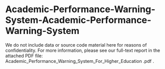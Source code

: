 # Academic-Performance-Warning-System-Academic-Performance-Warning-System
We do not include data or source code material here for reasons of confidentiality. For more information, please see our full-text report in the attached PDF file: Academic_Performance_Warning_System_For_Higher_Education .pdf .
